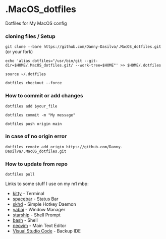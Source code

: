 # .MacOS_dotfiles

Dotfiles for My MacOS config

### cloning files / Setup

`git clone --bare https://github.com/Danny-Dasilva/.MacOS_dotfiles.git` (or your fork)

`echo 'alias dotfiles="/usr/bin/git --git-dir=$HOME/.MacOS_dotfiles.git/ --work-tree=$HOME"' >> $HOME/.dotfiles`

`source ~/.dotfiles `

`dotfiles checkout --force`


### How to commit or add changes

`dotfiles add $your_file `

`dotfiles commit -m "My message"`


`dotfiles push origin main`


### in case of no origin error

`dotfiles remote add origin https://github.com/Danny-Dasilva/.MacOS_dotfiles.git`


### How to update from repo
`dotfiles pull`



Links to some stuff I use on my m1 mbp:
* [kitty](https://github.com/kovidgoyal/kitty/) - Terminal
* [spacebar](https://github.com/cmacrae/spacebar/) - Status Bar
* [skhd](https://github.com/koekeishiya/skhd/) - Simple Hotkey Daemon
* [yabai](https://github.com/xorpse/yabai/) - Window Manager
* [starship](https://starship.rs/) - Shell Prompt
* [bash](https://www.zsh.org/) - Shell
* [neovim](https://neovim.io/) - Main Text Editor
* [Visual Studio Code](https://code.visualstudio.com/) - Backup IDE
<!--* [Liga SF Mono Nerd Font](https://github.com/shaunsingh/SFMono-Nerd-Font-Ligaturized/) - Font-->
